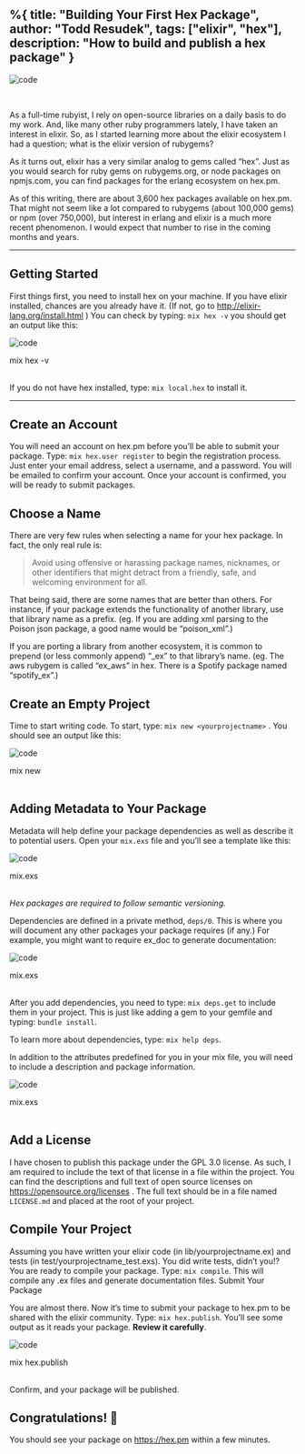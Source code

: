 %{
  title: "Building Your First Hex Package",
  author: "Todd Resudek",
  tags: ["elixir", "hex"],
  description: "How to build and publish a hex package"
}
---

![code](../images/first-title.png)

<br />

As a full-time rubyist, I rely on open-source libraries on a daily basis to do my work. And, like many other ruby programmers lately, I have taken an interest in elixir. So, as I started learning more about the elixir ecosystem I had a question; what is the elixir version of rubygems?

As it turns out, elixir has a very similar analog to gems called “hex”. Just as you would search for ruby gems on rubygems.org, or node packages on npmjs.com, you can find packages for the erlang ecosystem on hex.pm.

As of this writing, there are about 3,600 hex packages available on hex.pm. That might not seem like a lot compared to rubygems (about 100,000 gems) or npm (over 750,000), but interest in erlang and elixir is a much more recent phenomenon. I would expect that number to rise in the coming months and years.

---

## Getting Started

First things first, you need to install hex on your machine. If you have elixir installed, chances are you already have it. (If not, go to http://elixir-lang.org/install.html ) You can check by typing: `mix hex -v` you should get an output like this:

![code](../images/first-code1.png)
<figcaption>mix hex -v</figcaption>

<br />

If you do not have hex installed, type: `mix local.hex` to install it.

---

## Create an Account

You will need an account on hex.pm before you’ll be able to submit your package. Type: `mix hex.user register` to begin the registration process. Just enter your email address, select a username, and a password. You will be emailed to confirm your account. Once your account is confirmed, you will be ready to submit packages.

## Choose a Name

There are very few rules when selecting a name for your hex package. In fact, the only real rule is:

> Avoid using offensive or harassing package names, nicknames, or other identifiers that might detract from a friendly, safe, and welcoming environment for all.

That being said, there are some names that are better than others. For instance, if your package extends the functionality of another library, use that library name as a prefix. (eg. If you are adding xml parsing to the Poison json package, a good name would be “poison_xml”.)

If you are porting a library from another ecosystem, it is common to prepend (or less commonly append) “_ex” to that library’s name. (eg. The aws rubygem is called “ex_aws” in hex. There is a Spotify package named “spotify_ex”.)

## Create an Empty Project

Time to start writing code. To start, type: `mix new <yourprojectname>` . You should see an output like this:

![code](../images/first-code2.png)
<figcaption>mix new</figcaption>

<br />

## Adding Metadata to Your Package

Metadata will help define your package dependencies as well as describe it to potential users. Open your `mix.exs` file and you’ll see a template like this:

![code](../images/first-code3.png)
<figcaption>mix.exs</figcaption>

<br />

_Hex packages are required to follow semantic versioning._

Dependencies are defined in a private method, `deps/0`. This is where you will document any other packages your package requires (if any.) For example, you might want to require ex_doc to generate documentation:

![code](../images/first-code4.png)
<figcaption>mix.exs</figcaption>

<br />

After you add dependencies, you need to type: `mix deps.get` to include them in your project. This is just like adding a gem to your gemfile and typing: `bundle install`.

To learn more about dependencies, type: `mix help deps`.

In addition to the attributes predefined for you in your mix file, you will need to include a description and package information.

![code](../images/first-code5.png)
<figcaption>mix.exs</figcaption>

<br />

## Add a License

I have chosen to publish this package under the GPL 3.0 license. As such, I am required to include the text of that license in a file within the project. You can find the descriptions and full text of open source licenses on https://opensource.org/licenses . The full text should be in a file named `LICENSE.md` and placed at the root of your project.

## Compile Your Project

Assuming you have written your elixir code (in lib/yourprojectname.ex) and tests (in test/yourprojectname_test.exs). You did write tests, didn’t you!? You are ready to compile your package. Type: `mix compile`. This will compile any .ex files and generate documentation files.
Submit Your Package

You are almost there. Now it’s time to submit your package to hex.pm to be shared with the elixir community. Type: `mix hex.publish`. You’ll see some output as it reads your package. **Review it carefully**.

![code](../images/first-code6.png)
<figcaption>mix hex.publish</figcaption>

<br />

Confirm, and your package will be published.

## Congratulations! 🎉

You should see your package on https://hex.pm within a few minutes.
